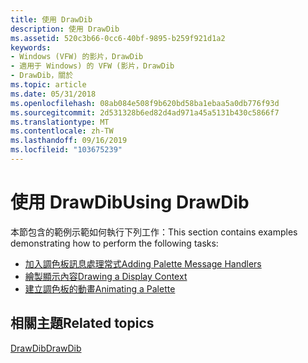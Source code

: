 ```yaml
---
title: 使用 DrawDib
description: 使用 DrawDib
ms.assetid: 520c3b66-0cc6-40bf-9895-b259f921d1a2
keywords:
- Windows (VFW) 的影片，DrawDib
- 適用于 Windows) 的 VFW (影片，DrawDib
- DrawDib，關於
ms.topic: article
ms.date: 05/31/2018
ms.openlocfilehash: 08ab084e508f9b620bd58ba1ebaa5a0db776f93d
ms.sourcegitcommit: 2d531328b6ed82d4ad971a45a5131b430c5866f7
ms.translationtype: MT
ms.contentlocale: zh-TW
ms.lasthandoff: 09/16/2019
ms.locfileid: "103675239"
---
```

# <a name="using-drawdib"></a><span data-ttu-id="3b973-106">使用 DrawDib</span><span class="sxs-lookup"><span data-stu-id="3b973-106">Using DrawDib</span></span>

<span data-ttu-id="3b973-107">本節包含的範例示範如何執行下列工作：</span><span class="sxs-lookup"><span data-stu-id="3b973-107">This section contains examples demonstrating how to perform the following tasks:</span></span>

-   [<span data-ttu-id="3b973-108">加入調色板訊息處理常式</span><span class="sxs-lookup"><span data-stu-id="3b973-108">Adding Palette Message Handlers</span></span>](adding-palette-message-handlers.md)
-   [<span data-ttu-id="3b973-109">繪製顯示內容</span><span class="sxs-lookup"><span data-stu-id="3b973-109">Drawing a Display Context</span></span>](drawing-a-display-context.md)
-   [<span data-ttu-id="3b973-110">建立調色板的動畫</span><span class="sxs-lookup"><span data-stu-id="3b973-110">Animating a Palette</span></span>](animating-a-palette.md)

## <a name="related-topics"></a><span data-ttu-id="3b973-111">相關主題</span><span class="sxs-lookup"><span data-stu-id="3b973-111">Related topics</span></span>

<dl> <dt>

[<span data-ttu-id="3b973-112">DrawDib</span><span class="sxs-lookup"><span data-stu-id="3b973-112">DrawDib</span></span>](drawdib.md)
</dt> </dl>

 

 




